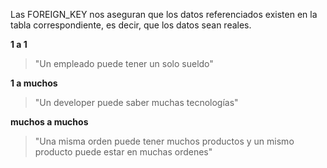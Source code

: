 Las FOREIGN_KEY nos aseguran que los datos referenciados existen en la tabla correspondiente, es decir, que los datos sean reales. 

**1 a 1**
> "Un empleado puede tener un solo sueldo"

**1 a muchos**
> "Un developer puede saber muchas tecnologías"

**muchos a muchos**
> "Una misma orden puede tener muchos productos y un mismo producto puede estar en muchas ordenes"
